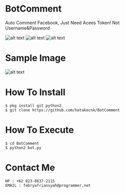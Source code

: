 # BotComment
Auto Comment Facebook, Just Need Acees Token! Not Username&amp;Password

![alt text](https://img.shields.io/badge/Coded-xNot_Found-blue.svg)
![alt text](https://img.shields.io/badge/Size-48.00KB-yellow.svg)
![alt text](https://img.shields.io/badge/Python-2.7-green.svg)

# Sample Image
![alt text](https://raw.githubusercontent.com/hatakecnk/hatakecnk.github.io/master/IMG_20190616_215708.jpg)

# How To Install
```
$ pkg install git python2
$ git clone https://github.com/hatakecnk/BotComment
```

# How To Execute
```
$ cd BotComment
$ python2 bot.py
```

# Contact Me
```
HP : +62 823-8637-2115
EMAIL : febryafriansyah@programmer.net
```
